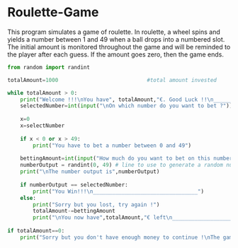 # Roulette-Game
This program simulates a game of roulette. In roulette, a wheel spins and yields a number between 1 and 49 when a ball drops into a numbered slot. The initial amount is monitored throughout the game and will be reminded to the player after each guess. If the amount goes zero, then the game ends.

```python
from random import randint

totalAmount=1000                            #total amount invested 

while totalAmount > 0:
    print("Welcome !!!\nYou have", totalAmount,"€. Good Luck !!\n_________________________________")
    selectedNumber=int(input("\nOn which number do you want to bet ?"))
    
    x=0
    x=selectNumber
    
    if x < 0 or x > 49:
        print("You have to bet a number between 0 and 49")
    
    bettingAmount=int(input("How much do you want to bet on this number?"))
    numberOutput = randint(0, 49) # line to use to generate a random number between 0 and 49
    print("\nThe number output is",numberOutput)
    
    if numberOutput == selectedNumber:
        print("You Win!!!\n_________________________________")
    else:
        print("Sorry but you lost, try again !")
        totalAmount-=bettingAmount
        print("\nYou now have",totalAmount,"€ left\n_________________________________")
        
if totalAmount==0:
    print("Sorry but you don't have enough money to continue !\nThe game is now ending !")
```
